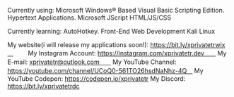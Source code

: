 Currently using:
Microsoft Windows® Based Visual Basic Scripting Edition. 
Hypertext Applications. 
Microsoft JScript
HTML/JS/CSS

Currently learning:
AutoHotkey. 
Front-End Web Development
Kali Linux 

My website(i will release my applications soon!): https://bit.ly/xprivatetrwixㅤ ㅤㅤ
My Instagram Account: https://instagram.com/xprivatetr.devㅤㅤ
My E-mail: xprivatetr@outlook.comㅤㅤ
My YouTube Channel: https://youtube.com/channel/UCoQ0-561TO26hsdNaNhz-4Qㅤ
My YouTube Codepen: https://codepen.io/xprivatetr
My Discord: https://bit.ly/xprivatetrdc
